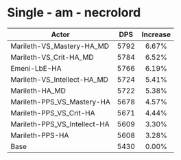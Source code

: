 # Single - am - necrolord
| Actor | DPS | Increase |
|---|:---:|:---:|
|Marileth-VS_Mastery-HA_MD|5792|6.67%|
|Marileth-VS_Crit-HA_MD|5784|6.52%|
|Emeni-LbE-HA|5766|6.19%|
|Marileth-VS_Intellect-HA_MD|5724|5.41%|
|Marileth-HA_MD|5722|5.38%|
|Marileth-PPS_VS_Mastery-HA|5678|4.57%|
|Marileth-PPS_VS_Crit-HA|5671|4.44%|
|Marileth-PPS_VS_Intellect-HA|5609|3.30%|
|Marileth-PPS-HA|5608|3.28%|
|Base|5430|0.00%|

